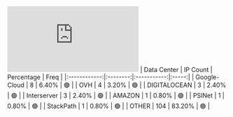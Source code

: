 ![Diagramm](https://github.com/obajay/StateSync-snapshots/blob/main/Projects/Gitopia/1/README.md)
| Data Center | IP Count | Percentage | Freq |
|:------------:|:--------:|:-----------:|:-----:|
| Google-Cloud | 8 | 6.40% | 🟢 |
| OVH | 4 | 3.20% | 🟢 |
| DIGITALOCEAN | 3 | 2.40% | 🟢 |
| Interserver | 3 | 2.40% | 🟢 |
| AMAZON | 1 | 0.80% | 🟢 |
| PSINet | 1 | 0.80% | 🟢 |
| StackPath | 1 | 0.80% | 🟢 |
| OTHER | 104 | 83.20% | 🟢 |
